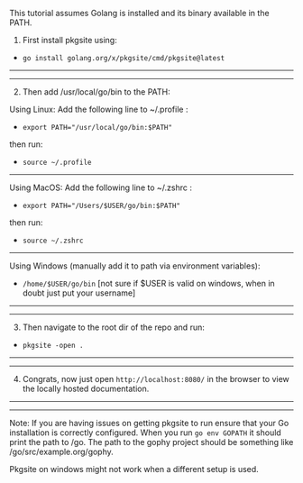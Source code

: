 This tutorial assumes Golang is installed and its binary available in the PATH.

1. First install pkgsite using:
* ```go install golang.org/x/pkgsite/cmd/pkgsite@latest```

---
---

2. Then add /usr/local/go/bin to the PATH:

Using Linux: Add the following line to ~/.profile :
* ```export PATH="/usr/local/go/bin:$PATH"```

then run:
* ```source ~/.profile```

---

Using MacOS: Add the following line to ~/.zshrc :
* ```export PATH="/Users/$USER/go/bin:$PATH"```

then run:
* ```source ~/.zshrc```

---

Using Windows (manually add it to path via environment variables):
* ```/home/$USER/go/bin```  [not sure if $USER is valid on windows, when in doubt just put your username]

---
---

3. Then navigate to the root dir of the repo and run:
* ```pkgsite -open .```

---
---

4. Congrats, now just open ```http://localhost:8080/``` in the browser to view the locally hosted documentation.

---
---

Note: If you are having issues on getting pkgsite to run ensure that your Go installation is correctly configured. When you run
```go env GOPATH```
it should print the path to <yourHomeFolder>/go.
The path to the gophy project should be something like <yourHomeFolder>/go/src/example.org/gophy.

Pkgsite on windows might not work when a different setup is used.

